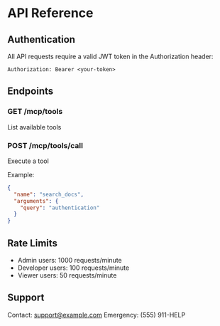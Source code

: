 # API Reference

## Authentication

All API requests require a valid JWT token in the Authorization header:

```
Authorization: Bearer <your-token>
```

## Endpoints

### GET /mcp/tools
List available tools

### POST /mcp/tools/call
Execute a tool

Example:
```json
{
  "name": "search_docs",
  "arguments": {
    "query": "authentication"
  }
}
```

## Rate Limits

- Admin users: 1000 requests/minute
- Developer users: 100 requests/minute  
- Viewer users: 50 requests/minute

## Support

Contact: support@example.com
Emergency: (555) 911-HELP